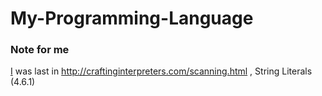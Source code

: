 # My-Programming-Language

### Note for me

[I](I) was last in http://craftinginterpreters.com/scanning.html , String Literals (4.6.1)
